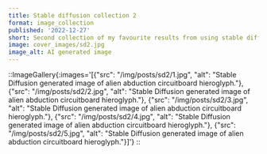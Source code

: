 ```yaml
---
title: Stable diffusion collection 2
format: image_collection
published: '2022-12-27'
short: Second collection of my favourite results from using stable diffusion.
image: cover_images/sd2.jpg
image_alt: AI generated image
---
```


::ImageGallery{:images='[{"src": "/img/posts/sd2/1.jpg", "alt": "Stable Diffusion generated image of alien abduction circuitboard hieroglyph."}, {"src": "/img/posts/sd2/2.jpg", "alt": "Stable Diffusion generated image of alien abduction circuitboard hieroglyph."}, {"src": "/img/posts/sd2/3.jpg", "alt": "Stable Diffusion generated image of alien abduction circuitboard hieroglyph."}, {"src": "/img/posts/sd2/4.jpg", "alt": "Stable Diffusion generated image of alien abduction circuitboard hieroglyph."}, {"src": "/img/posts/sd2/5.jpg", "alt": "Stable Diffusion generated image of alien abduction circuitboard hieroglyph."}]'}
::
